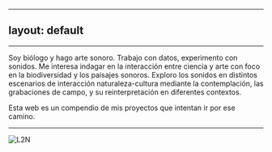 
---
layout: default
---

***

Soy biólogo y hago arte sonoro. Trabajo con datos, experimento con sonidos. Me interesa indagar en la interacción entre ciencia y arte con foco en la biodiversidad y los paisajes sonoros. Exploro los sonidos en distintos escenarios de interacción naturaleza-cultura mediante la contemplación, las grabaciones de campo, y su reinterpretación en diferentes contextos.

Esta web es un compendio de mis proyectos que intentan ir por ese camino. 

***

![L2N](https://pepiamodeo.github.io/img/L2N_portada_fl.jpg)

